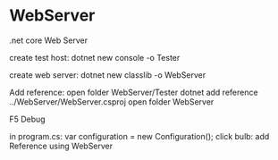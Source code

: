 # WebServer
.net core Web Server

create test host:
dotnet new console -o Tester

create web server:
dotnet new classlib -o WebServer

Add reference:
open folder WebServer/Tester
dotnet add reference ../WebServer/WebServer.csproj
open folder WebServer

F5 Debug

in program.cs:
var configuration = new Configuration();
click bulb: add Reference using WebServer



